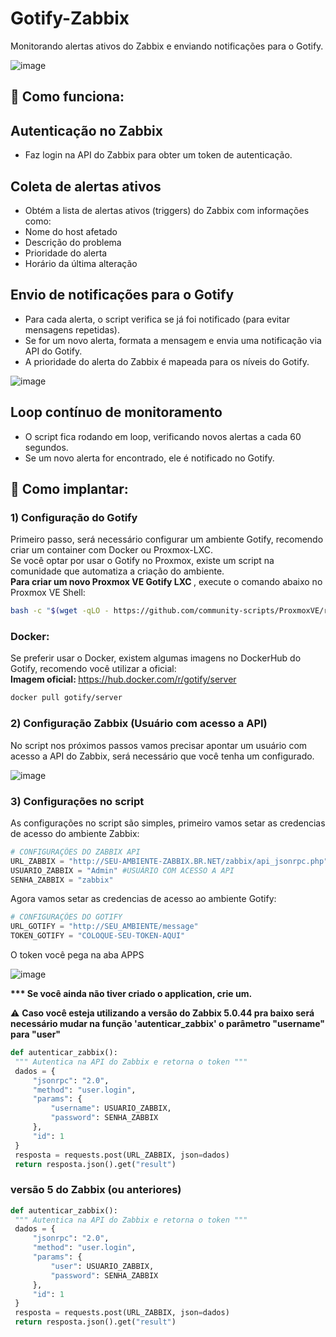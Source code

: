 # Gotify-Zabbix

<p> Monitorando alertas ativos do Zabbix e enviando notificações para o Gotify.</p>

![image](https://github.com/user-attachments/assets/9bd281bd-dbd8-487f-b616-e47c143fdf96)


## 📑 Como funciona: 

## Autenticação no Zabbix

* Faz login na API do Zabbix para obter um token de autenticação.

## Coleta de alertas ativos

* Obtém a lista de alertas ativos (triggers) do Zabbix com informações como:
* Nome do host afetado
* Descrição do problema
* Prioridade do alerta
* Horário da última alteração

## Envio de notificações para o Gotify

* Para cada alerta, o script verifica se já foi notificado (para evitar mensagens repetidas).
* Se for um novo alerta, formata a mensagem e envia uma notificação via API do Gotify.
* A prioridade do alerta do Zabbix é mapeada para os níveis do Gotify.

![image](https://github.com/user-attachments/assets/6bc02383-2530-4b47-84cb-9bbb06f4e103)


## Loop contínuo de monitoramento

* O script fica rodando em loop, verificando novos alertas a cada 60 segundos.
* Se um novo alerta for encontrado, ele é notificado no Gotify.

## 📑 Como implantar: 

### 1) Configuração do Gotify

   Primeiro passo, será necessário configurar um ambiente Gotify, recomendo criar um container com Docker ou Proxmox-LXC. <br>
   Se você optar por usar o Gotify no Proxmox, existe um script na comunidade que automatiza a criação do ambiente. <br>
   <strong> Para criar um novo Proxmox VE Gotify LXC </strong> , execute o comando abaixo no Proxmox VE Shell:
   
   ```bash
   bash -c "$(wget -qLO - https://github.com/community-scripts/ProxmoxVE/raw/main/ct/gotify.sh)"
   ```
   ### Docker: 
   Se preferir usar o Docker, existem algumas imagens no DockerHub do Gotify, recomendo você utilizar a oficial: <br>
   <strong> Imagem oficial: </strong> https://hub.docker.com/r/gotify/server <br>
   ```bash
   docker pull gotify/server
   ```

### 2) Configuração Zabbix (Usuário com acesso a API)
   No script nos próximos passos vamos precisar apontar um usuário com acesso a API do Zabbix, será necessário que você tenha um configurado. 

   ![image](https://github.com/user-attachments/assets/882774d2-845c-47f2-b031-d2a9e819501c)

### 3) Configurações no script 
   As configurações no script são simples, primeiro vamos setar as credencias  de acesso do ambiente Zabbix: <br>
   ```python
   # CONFIGURAÇÕES DO ZABBIX API
   URL_ZABBIX = "http://SEU-AMBIENTE-ZABBIX.BR.NET/zabbix/api_jsonrpc.php"
   USUARIO_ZABBIX = "Admin" #USUÁRIO COM ACESSO A API
   SENHA_ZABBIX = "zabbix"
   ```
   Agora vamos setar as credencias de acesso ao ambiente Gotify: <br> 
   ```python
   # CONFIGURAÇÕES DO GOTIFY
   URL_GOTIFY = "http://SEU_AMBIENTE/message"
   TOKEN_GOTIFY = "COLOQUE-SEU-TOKEN-AQUI"
   ```

   O token você pega na aba APPS 

   ![image](https://github.com/user-attachments/assets/e7ea66a1-63ac-4bda-a54d-f06af17d0ce6)


   <strong>*** Se você ainda não tiver criado o application, crie um. </strong>

   ⚠️ <strong> Caso você esteja utilizando a versão do Zabbix 5.0.44 pra baixo será necessário mudar na função 'autenticar_zabbix' o parâmetro "username" para "user" </strong>

   ```python
   def autenticar_zabbix():
    """ Autentica na API do Zabbix e retorna o token """
    dados = {
        "jsonrpc": "2.0",
        "method": "user.login",
        "params": {
            "username": USUARIO_ZABBIX,
            "password": SENHA_ZABBIX
        },
        "id": 1
    }
    resposta = requests.post(URL_ZABBIX, json=dados)
    return resposta.json().get("result")
   ```
   ### versão 5 do Zabbix (ou anteriores)

   ```python
   def autenticar_zabbix():
    """ Autentica na API do Zabbix e retorna o token """
    dados = {
        "jsonrpc": "2.0",
        "method": "user.login",
        "params": {
            "user": USUARIO_ZABBIX,
            "password": SENHA_ZABBIX
        },
        "id": 1
    }
    resposta = requests.post(URL_ZABBIX, json=dados)
    return resposta.json().get("result")
   ````
